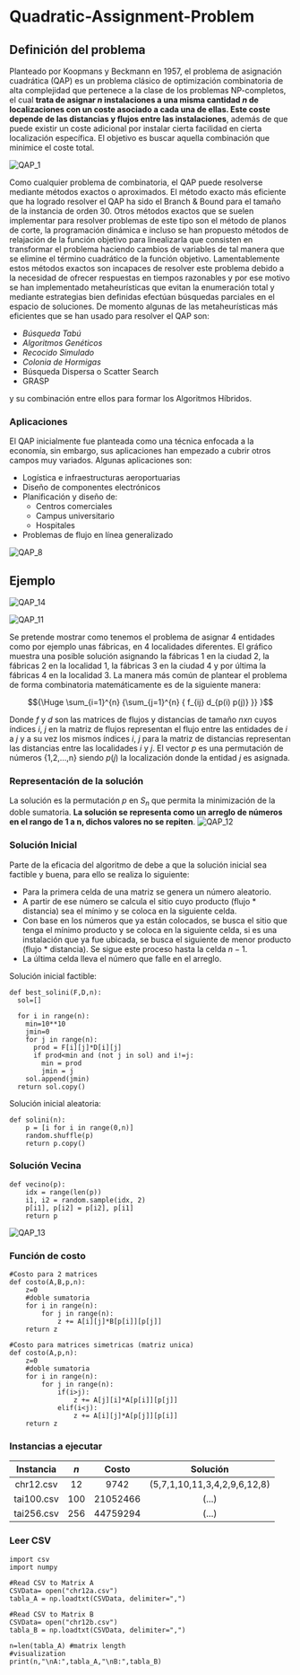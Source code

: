 # Quadratic-Assignment-Problem


## Definición del problema
Planteado por Koopmans y Beckmann en 1957, el problema de asignación cuadrática (QAP) es un problema clásico de optimización combinatoria de alta complejidad que pertenece a la clase de los problemas NP-completos, el cual **trata de asignar $n$ instalaciones a una misma cantidad $n$ de localizaciones con un coste asociado a cada una de ellas. Este coste depende de las distancias y flujos entre las instalaciones**, además de que puede existir un coste adicional por instalar cierta facilidad en cierta localización específica. El objetivo es buscar aquella combinación que minimice el coste total.

![QAP_1](https://user-images.githubusercontent.com/25113662/226206123-901ea03f-bc6b-4e68-b4aa-81cfd6aa2dd6.PNG)

Como cualquier problema de combinatoria, el QAP puede resolverse mediante métodos exactos o aproximados. El método exacto más eficiente que ha logrado resolver el QAP ha sido el Branch & Bound para el tamaño de la instancia de orden 30. Otros métodos exactos que se suelen implementar para resolver problemas de este tipo son el método de planos de corte, la programación dinámica e incluso se han propuesto métodos de relajación de la función objetivo para linealizarla que consisten en transformar el problema haciendo cambios de variables de tal manera que se elimine el término cuadrático de la función objetivo. Lamentablemente estos métodos exactos son incapaces de resolver este problema debido a la necesidad de ofrecer respuestas en tiempos razonables y por ese motivo se han implementado metaheurísticas que evitan la enumeración total y mediante estrategias bien definidas efectúan búsquedas parciales en el espacio de soluciones.
De momento algunas de las metaheurísticas más eficientes que se han usado para resolver el QAP son: 
* _Búsqueda Tabú_
* _Algoritmos Genéticos_
* _Recocido Simulado_
* _Colonia de Hormigas_
* Búsqueda Dispersa o Scatter Search
* GRASP

y su combinación entre ellos para formar los Algoritmos Híbridos.

### Aplicaciones
El QAP inicialmente fue planteada como una técnica enfocada a la economía, sin embargo, sus aplicaciones han empezado a cubrir  otros campos muy variados. Algunas aplicaciones son:
* Logística e infraestructuras aeroportuarias
* Diseño de componentes electrónicos
* Planificación y diseño de:
  * Centros comerciales 
  * Campus universitario
  * Hospitales
* Problemas de flujo en línea generalizado

![QAP_8](https://user-images.githubusercontent.com/25113662/226206188-a7c8fb3d-4d52-4f89-938d-350fe2032625.png)

## Ejemplo
![QAP_14](https://user-images.githubusercontent.com/25113662/227623633-d7ab4f10-eaff-4ef4-8cf7-e14ed1dd0248.PNG)

![QAP_11](https://user-images.githubusercontent.com/25113662/227624060-0b7317bd-8fb1-4362-8bb7-bd0d1833a5dd.png)


Se pretende mostrar como tenemos el problema de asignar 4 entidades como por ejemplo unas fábricas, en 4 localidades diferentes. El gráfico muestra una posible solución asignando la fábricas 1 en la ciudad 2, la fábricas 2 en la localidad 1, la fábricas 3 en la ciudad 4 y por última la fábricas 4 en la localidad 3.
La manera más común de plantear el problema de forma combinatoria matemáticamente es de la siguiente manera:
```math
{\Huge \sum_{i=1}^{n} {\sum_{j=1}^{n} { f_{ij} d_{p(i) p(j)} }} }
```
Donde $f$ y $d$ son las matrices de flujos y distancias de tamaño $nxn$ cuyos índices $i$, $j$ en la matriz de flujos representan el flujo entre las entidades de $i$ a $j$ y a su vez los mismos índices $i$, $j$ para la matriz de distancias representan las distancias entre las localidades $i$ y $j$. El vector $p$ es una permutación de números {1,2,…,n} siendo $p(j)$ la localización donde la entidad $j$ es asignada.

### Representación de la solución
La solución es la permutación $p$ en $S_n$ que permita la minimización de la doble sumatoria. **La solución se representa como un arreglo de números en el rango de 1 a n, dichos valores no se repiten**.
![QAP_12](https://user-images.githubusercontent.com/25113662/227285012-5d85d778-2253-40f1-acb0-87b9f515fd2a.png)


### Solución Inicial
Parte de la eficacia del algoritmo de debe a que la solución inicial sea factible y buena, para ello se realiza lo siguiente:
* Para la primera celda de una matriz se genera un número aleatorio.
* A partir de ese número se calcula el sitio cuyo producto (flujo * distancia) sea el mínimo y se coloca en la siguiente celda.
* Con base en los números que ya están colocados, se busca el sitio que tenga el mínimo producto y se coloca en la siguiente celda, si es una instalación que ya fue ubicada, se busca el siguiente de menor producto (flujo * distancia). Se sigue este proceso hasta la celda $n-1$.
* La última celda lleva el número que falle en el arreglo.

Solución inicial factible:
```
def best_solini(F,D,n):
  sol=[]
  
  for i in range(n):
    min=10**10
    jmin=0
    for j in range(n):
      prod = F[i][j]*D[i][j]
      if prod<min and (not j in sol) and i!=j:
        min = prod
        jmin = j
    sol.append(jmin)
  return sol.copy()
```
Solución inicial aleatoria:
```
def solini(n):
    p = [i for i in range(0,n)]
    random.shuffle(p)
    return p.copy()
```
### Solución Vecina
```
def vecino(p):
    idx = range(len(p))
    i1, i2 = random.sample(idx, 2)
    p[i1], p[i2] = p[i2], p[i1]
    return p
```
![QAP_13](https://user-images.githubusercontent.com/25113662/227287513-9c4b0950-b707-4e5a-bcd2-5514bb128ae4.PNG)

### Función de costo
```
#Costo para 2 matrices
def costo(A,B,p,n):
    z=0
    #doble sumatoria
    for i in range(n):
        for j in range(n):        
            z += A[i][j]*B[p[i]][p[j]]
    return z
``` 
```
#Costo para matrices simetricas (matriz unica)
def costo(A,p,n):
    z=0
    #doble sumatoria
    for i in range(n):
        for j in range(n):        
            if(i>j):
                z += A[j][i]*A[p[i]][p[j]]
            elif(i<j):
                z += A[i][j]*A[p[j]][p[i]]
    return z
``` 
### Instancias a ejecutar

| Instancia    | _n_ | Costo | Solución |
| :---:        |:---:|  :---: |  :---: |
| chr12.csv   | 12| 9742     | (5,7,1,10,11,3,4,2,9,6,12,8) |
| tai100.csv  |100| 21052466 | (...) |
| tai256.csv  |256| 44759294 | (...) |

### Leer CSV
```
import csv
import numpy

#Read CSV to Matrix A
CSVData= open("chr12a.csv")
tabla_A = np.loadtxt(CSVData, delimiter=",")

#Read CSV to Matrix B
CSVData= open("chr12b.csv")
tabla_B = np.loadtxt(CSVData, delimiter=",")

n=len(tabla_A) #matrix length
#visualization
print(n,"\nA:",tabla_A,"\nB:",tabla_B)
``` 

